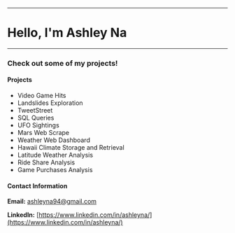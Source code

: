 -----------------------------------------
# Hello, I'm Ashley Na

-----------------------------------------

### Check out some of my projects! 

#### Projects
* Video Game Hits
* Landslides Exploration 
* TweetStreet 
* SQL Queries 
* UFO Sightings
* Mars Web Scrape 
* Weather Web Dashboard 
* Hawaii Climate Storage and Retrieval 
* Latitude Weather Analysis 
* Ride Share Analysis 
* Game Purchases Analysis





#### Contact Information 

**Email:** ashleyna94@gmail.com

**LinkedIn:** [https://www.linkedin.com/in/ashleyna/](https://www.linkedin.com/in/ashleyna/)
